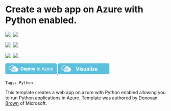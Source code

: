 # Create a web app on Azure with Python enabled.

<IMG SRC="https://azurequickstartsservice.blob.core.windows.net/badges/201-web-app-python/PublicLastTestDate.svg" />&nbsp;
<IMG SRC="https://azurequickstartsservice.blob.core.windows.net/badges/201-web-app-python/PublicDeployment.svg" />&nbsp;

<IMG SRC="https://azurequickstartsservice.blob.core.windows.net/badges/201-web-app-python/FairfaxLastTestDate.svg" />&nbsp;
<IMG SRC="https://azurequickstartsservice.blob.core.windows.net/badges/201-web-app-python/FairfaxDeployment.svg" />&nbsp;

<IMG SRC="https://azurequickstartsservice.blob.core.windows.net/badges/201-web-app-python/BestPracticeResult.svg" />&nbsp;
<IMG SRC="https://azurequickstartsservice.blob.core.windows.net/badges/201-web-app-python/CredScanResult.svg" />&nbsp;

<a href="https://portal.azure.com/#create/Microsoft.Template/uri/https%3A%2F%2Fraw.githubusercontent.com%2FAzure%2Fazure-quickstart-templates%2Fmaster%2F201-web-app-python%2Fazuredeploy.json" target="_blank">
<img src="https://raw.githubusercontent.com/Azure/azure-quickstart-templates/master/1-CONTRIBUTION-GUIDE/images/deploytoazure.png"/>
</a>
<a href="http://armviz.io/#/?load=https%3A%2F%2Fraw.githubusercontent.com%2FAzure%2Fazure-quickstart-templates%2Fmaster%2F201-web-app-python%2Fazuredeploy.json" target="_blank">
<img src="https://raw.githubusercontent.com/Azure/azure-quickstart-templates/master/1-CONTRIBUTION-GUIDE/images/visualizebutton.png"/>
</a>

`Tags: Python`

This template creates a web app on azure with Python enabled allowing you to run Python applications in Azure.  Template was authored by [Donovan Brown](http://twitter.com/DonovanBrown) of Microsoft. 

